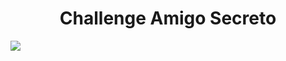 <h1 align="center"> Challenge Amigo Secreto </h1>

<p align="left">
   <img src="https://img.shields.io/badge/STATUS-%20FINALIZADO-green">
   </p>
